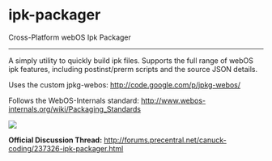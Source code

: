 ipk-packager
============
Cross-Platform webOS Ipk Packager
***
A simply utility to quickly build ipk files. Supports the full range of webOS ipk features, including postinst/prerm scripts and the source JSON details.

Uses the custom jpkg-webos: http://code.google.com/p/jpkg-webos/

Follows the WebOS-Internals standard: http://www.webos-internals.org/wiki/Packaging_Standards

[![](http://img179.imageshack.us/img179/3160/ipkpackager.th.jpg)](http://img179.imageshack.us/img179/3160/ipkpackager.jpg)

**Official Discussion Thread:** http://forums.precentral.net/canuck-coding/237326-ipk-packager.html